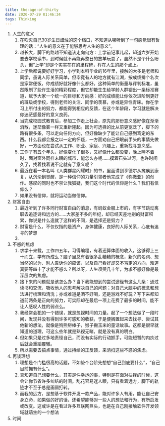 ```yaml
---
title: the-age-of-thirty
date: 2020-07-29 01:46:34
tags: Thinking
---
```


1. 人生的意义
    1. 在吹灭自己30岁生日蜡烛的这个档口，不知道从哪听到了一句感觉很有哲理的话：“人生的意义在于能够思考人生的意义”。
    2. 越长大，脚下的路越不知道该走向何方：上学前记事儿起，知道六岁开始要去学校读书，到时候就不再能再整日的放羊玩耍了，虽然不是个什么盼头，但“上学”却是个实实在在的里程碑，杵在人生的那个点上。
    3. 上学后都说要好好学习，小学到本科毕业的16年里，接触的大多是老师和同学，虽说人际关系简单，但毕竟有人的地方就有江湖，按成绩排个名次是家常便饭，你成绩好就好像什么都好。这种简单的衡量与评判标准，虽然限制了些许生活的精彩程度，但它却能生生给学龄人群锢出一条标准赛道，赋予大家一个统一的目标和方向感：好的成绩能让你依次进阶到更好的班级或学校，得到老师的关注、同学的羡慕，亦或是异性青睐。你在学习上所付出的努力，都能得到相应的反馈，在这个年龄段，学习就是解决你迷茫感最好的意义良药。
    4. 当完成校园式教育后，参加工作走上社会，原先的那份意义感好像在渐渐消散，迷茫像雾一样又重新隆起。因为可选择的比从前更宽泛了，脚下的路有很多条，可以走向任何方向，但好像缺少了能让自己感到笃定的东西。什么我都会报之以一定的怀疑，一方面劝自己把眼前手头的事情先做好，一方面也在尝试从工作、职业、家庭、兴趣上，重新找寻意义感。
    5. 工作了有五个年头，好像变化了很多，又好像什么都没变，晚上睡不着时，面对窗外同样未眠的城市，能怎么办呢……摸着石头过河，也许时间久了，找着找着说不定就有了意义呢？
    6. 最近在看一本名叫《人类群星闪耀时》的书，里面讲到亨德尔从瘫痪到康复，从沉沦到觉醒，是一种信仰的力量引领者他完成了《弥撒亚》的创作。感叹的同时也不禁让我狐疑，我们这个时代的信仰是什么？我们有信仰么？
    7. 如果没有信仰，就将运动当做信仰。
2. 财富自由
    1. 最近听到了许多同行财富自由的消息，有蚂蚁金服上市的，有字节跳动离职去追逐诗和远方的……大家差不多的年纪，却已经天差地别的财富积累，你说是什么造就了这样的不同，是选择还是努力？
    2. 财富是什么，不仅仅指的是资产，身体健康，良好的人际关系，心底有追寻的梦想
    3. 
3. 不惑的焦虑
    1. 求学十来载，工作四五年，习得编程，有着还算体面的收入，这够得上三十而立，学有所成么？脑子里总有着很多乱糟糟的概念，新兴的名词、想当然的以为、别人告诉你的应该，以及自己看好却又不笃定的方向，难道真要等四十了才能不惑么？所以呀，人生须臾几十年，为求不惑好像是最深层次的焦虑。
    2. 接下来的问题就是该怎么办？当下我能想到的尝试途径有这么几条：通过读书和交流，吸收他人的思考解决自己的问题；对自己大脑中的概念和想法进行梳理和清洗；亦或难道是酒不好喝，还是游戏不好玩？写下来都知道前两条是正向的努力，可实际却在最后一项上花费了最多的时间，能不让人感叹人性的弱点么。
    3. 我经常会犯的一个错误，就是忽视时间的力量。起了一个想法做了一段时间，发现并没有得到许多可感知的收获，于是便搁置起来去找寻、尝试其他新的想法，就像是狗熊掰棒子，猴子搬玉米的童话故事。这都是很早就知道的道理，可这么些年就是熟视无睹，就是没有真的明白。
    4. 但如果只是过多地责怪自己，而没有实际的行动抓手，可能短暂的内疚过后就会重蹈覆辙。
    5. 所以需要去搞点事情，通过持续的正反馈，来清扫这些不惑的焦虑。
4. 再谈理想
    1. 理想是个门槛很高的话题，不如垫个台阶先想想“自己到底要什么”，“自己目前拥有什么”。
    2. 真知道自己想要什么，其实是件幸运的事，特别是在面对抉择的时候，这会让你节省许多纠结的时间。乱花容易迷人眼，只有看着远方，脚下的轨迹才不至于总是画圆打转。
    3. 而我的远方，是想基于软件开发一款产品，能对许多人有用，能让自己安身立命，如果做的好的话，还希望能够对一些人的想法和行为，有所启发或改变。这或许是在看过许多互联网巨头，也是在自己刚接触软件开发领域就萌生的一个想法
5. 时间
